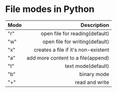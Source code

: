 # File modes in Python

| Mode | Description |
|:-----|------------:|
|"r"|open file for reading(default)|
|"w"|open file for writing(default)|
|"x"|creates a file if it's non-existent|
|"a"|add more content to a file(append)|
|"t"|text mode(default)|
|"b"|binary mode|
|"+"|read and write|
